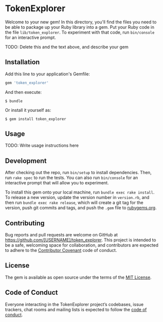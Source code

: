 # TokenExplorer

Welcome to your new gem! In this directory, you'll find the files you need to be able to package up your Ruby library into a gem. Put your Ruby code in the file `lib/token_explorer`. To experiment with that code, run `bin/console` for an interactive prompt.

TODO: Delete this and the text above, and describe your gem

## Installation

Add this line to your application's Gemfile:

```ruby
gem 'token_explorer'
```

And then execute:

    $ bundle

Or install it yourself as:

    $ gem install token_explorer

## Usage

TODO: Write usage instructions here

## Development

After checking out the repo, run `bin/setup` to install dependencies. Then, run `rake spec` to run the tests. You can also run `bin/console` for an interactive prompt that will allow you to experiment.

To install this gem onto your local machine, run `bundle exec rake install`. To release a new version, update the version number in `version.rb`, and then run `bundle exec rake release`, which will create a git tag for the version, push git commits and tags, and push the `.gem` file to [rubygems.org](https://rubygems.org).

## Contributing

Bug reports and pull requests are welcome on GitHub at https://github.com/[USERNAME]/token_explorer. This project is intended to be a safe, welcoming space for collaboration, and contributors are expected to adhere to the [Contributor Covenant](http://contributor-covenant.org) code of conduct.

## License

The gem is available as open source under the terms of the [MIT License](https://opensource.org/licenses/MIT).

## Code of Conduct

Everyone interacting in the TokenExplorer project’s codebases, issue trackers, chat rooms and mailing lists is expected to follow the [code of conduct](https://github.com/[USERNAME]/token_explorer/blob/master/CODE_OF_CONDUCT.md).
